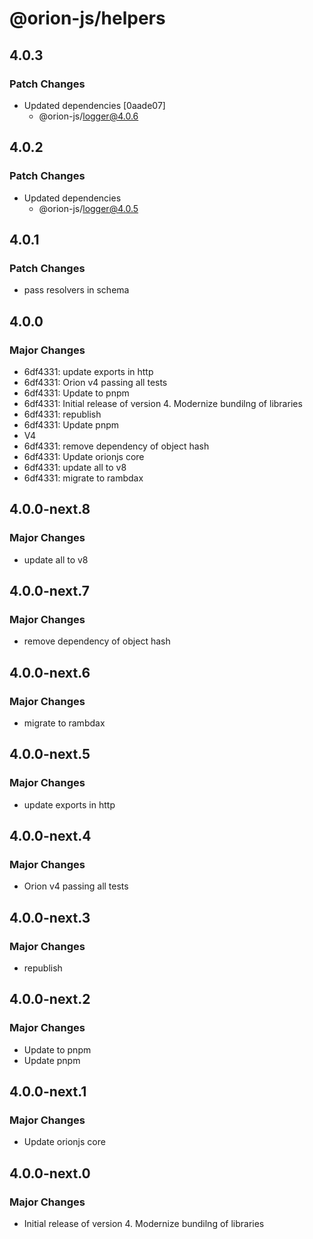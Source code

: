 # @orion-js/helpers

## 4.0.3

### Patch Changes

- Updated dependencies [0aade07]
  - @orion-js/logger@4.0.6

## 4.0.2

### Patch Changes

- Updated dependencies
  - @orion-js/logger@4.0.5

## 4.0.1

### Patch Changes

- pass resolvers in schema

## 4.0.0

### Major Changes

- 6df4331: update exports in http
- 6df4331: Orion v4 passing all tests
- 6df4331: Update to pnpm
- 6df4331: Initial release of version 4. Modernize bundilng of libraries
- 6df4331: republish
- 6df4331: Update pnpm
- V4
- 6df4331: remove dependency of object hash
- 6df4331: Update orionjs core
- 6df4331: update all to v8
- 6df4331: migrate to rambdax

## 4.0.0-next.8

### Major Changes

- update all to v8

## 4.0.0-next.7

### Major Changes

- remove dependency of object hash

## 4.0.0-next.6

### Major Changes

- migrate to rambdax

## 4.0.0-next.5

### Major Changes

- update exports in http

## 4.0.0-next.4

### Major Changes

- Orion v4 passing all tests

## 4.0.0-next.3

### Major Changes

- republish

## 4.0.0-next.2

### Major Changes

- Update to pnpm
- Update pnpm

## 4.0.0-next.1

### Major Changes

- Update orionjs core

## 4.0.0-next.0

### Major Changes

- Initial release of version 4. Modernize bundilng of libraries
